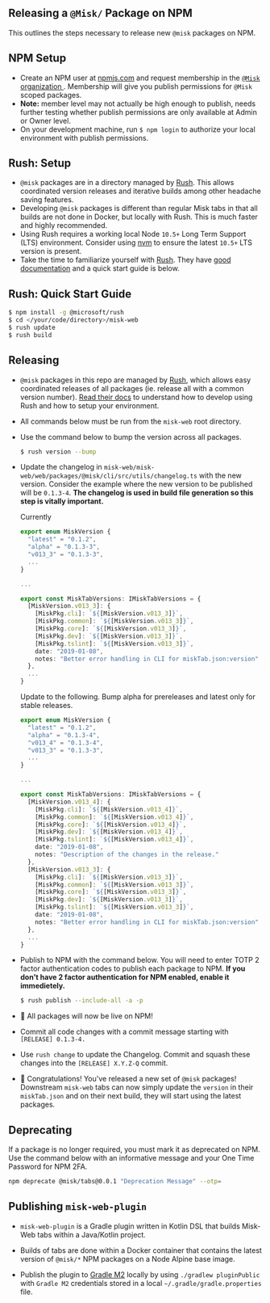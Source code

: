 ## Releasing a `@Misk/` Package on NPM

This outlines the steps necessary to release new `@misk` packages on NPM.

## NPM Setup

- Create an NPM user at [npmjs.com](http://npmjs.com/) and request membership in the [`@Misk` organization ](https://www.npmjs.com/org/misk). Membership will give you publish permissions for `@Misk` scoped packages.
- **Note:** member level may not actually be high enough to publish, needs further testing whether publish permissions are only available at Admin or Owner level.
- On your development machine, run `$ npm login` to authorize your local environment with publish permissions.

## Rush: Setup

- `@misk` packages are in a directory managed by [Rush](https://rushjs.io/). This allows coordinated version releases and iterative builds among other headache saving features.
- Developing `@misk` packages is different than regular Misk tabs in that all builds are not done in Docker, but locally with Rush. This is much faster and highly recommended.
- Using Rush requires a working local Node `10.5+` Long Term Support (LTS) environment. Consider using [nvm](https://github.com/creationix/nvm) to ensure the latest `10.5+` LTS version is present.
- Take the time to familiarize yourself with [Rush](https://rushjs.io/). They have [good documentation](https://rushjs.io/pages/intro/welcome/) and a quick start guide is below.

## Rush: Quick Start Guide

```Bash
$ npm install -g @microsoft/rush
$ cd </your/code/directory>/misk-web
$ rush update
$ rush build
```

## Releasing

- `@misk` packages in this repo are managed by [Rush](https://rushjs.io/), which allows easy coordinated releases of all packages (ie. release all with a common version number). [Read their docs](https://rushjs.io/pages/intro/welcome/) to understand how to develop using Rush and how to setup your environment.
- All commands below must be run from the `misk-web` root directory.
- Use the command below to bump the version across all packages.

  ```Bash
  $ rush version --bump
  ```

- Update the changelog in `misk-web/misk-web/web/packages/@misk/cli/src/utils/changelog.ts` with the new version. Consider the example where the new version to be published will be `0.1.3-4`. **The changelog is used in build file generation so this step is vitally important.**

  Currently

  ```Typescript
  export enum MiskVersion {
    "latest" = "0.1.2",
    "alpha" = "0.1.3-3",
    "v013_3" = "0.1.3-3",
    ...
  }

  ...

  export const MiskTabVersions: IMiskTabVersions = {
    [MiskVersion.v013_3]: {
      [MiskPkg.cli]: `${[MiskVersion.v013_3]}`,
      [MiskPkg.common]: `${[MiskVersion.v013_3]}`,
      [MiskPkg.core]: `${[MiskVersion.v013_3]}`,
      [MiskPkg.dev]: `${[MiskVersion.v013_3]}`,
      [MiskPkg.tslint]: `${[MiskVersion.v013_3]}`,
      date: "2019-01-08",
      notes: "Better error handling in CLI for miskTab.json:version"
    },
    ...
  }
  ```

  Update to the following. Bump alpha for prereleases and latest only for stable releases.

  ```Typescript
  export enum MiskVersion {
    "latest" = "0.1.2",
    "alpha" = "0.1.3-4",
    "v013_4" = "0.1.3-4",
    "v013_3" = "0.1.3-3",
    ...
  }

  ...

  export const MiskTabVersions: IMiskTabVersions = {
    [MiskVersion.v013_4]: {
      [MiskPkg.cli]: `${[MiskVersion.v013_4]}`,
      [MiskPkg.common]: `${[MiskVersion.v013_4]}`,
      [MiskPkg.core]: `${[MiskVersion.v013_4]}`,
      [MiskPkg.dev]: `${[MiskVersion.v013_4]}`,
      [MiskPkg.tslint]: `${[MiskVersion.v013_4]}`,
      date: "2019-01-08",
      notes: "Description of the changes in the release."
    },
    [MiskVersion.v013_3]: {
      [MiskPkg.cli]: `${[MiskVersion.v013_3]}`,
      [MiskPkg.common]: `${[MiskVersion.v013_3]}`,
      [MiskPkg.core]: `${[MiskVersion.v013_3]}`,
      [MiskPkg.dev]: `${[MiskVersion.v013_3]}`,
      [MiskPkg.tslint]: `${[MiskVersion.v013_3]}`,
      date: "2019-01-08",
      notes: "Better error handling in CLI for miskTab.json:version"
    },
    ...
  }
  ```

- Publish to NPM with the command below. You will need to enter TOTP 2 factor authentication codes to publish each package to NPM. **If you don't have 2 factor authentication for NPM enabled, enable it immedietely.**

  ```Bash
  $ rush publish --include-all -a -p
  ```

- 🎉 All packages will now be live on NPM!

- Commit all code changes with a commit message starting with `[RELEASE] 0.1.3-4.`

- Use `rush change` to update the Changelog. Commit and squash these changes into the `[RELEASE] X.Y.Z-Q` commit.

- 🎉 Congratulations! You've released a new set of `@misk` packages! Downstream `misk-web` tabs can now simply update the `version` in their `miskTab.json` and on their next build, they will start using the latest packages.

## Deprecating

If a package is no longer required, you must mark it as deprecated on NPM. Use the command below with an informative message and your One Time Password for NPM 2FA.

```Bash
npm deprecate @misk/tabs@0.0.1 "Deprecation Message" --otp=
```

## Publishing `misk-web-plugin`

- `misk-web-plugin` is a Gradle plugin written in Kotlin DSL that builds Misk-Web tabs within a Java/Kotlin project.

- Builds of tabs are done within a Docker container that contains the latest version of `@misk/*` NPM packages on a Node Alpine base image.

- Publish the plugin to [Gradle M2](https://plugins.gradle.org/plugin/com.squareup.misk-web-plugin) locally by using `./gradlew pluginPublic` with `Gradle M2` credentials stored in a local `~/.gradle/gradle.properties` file.
